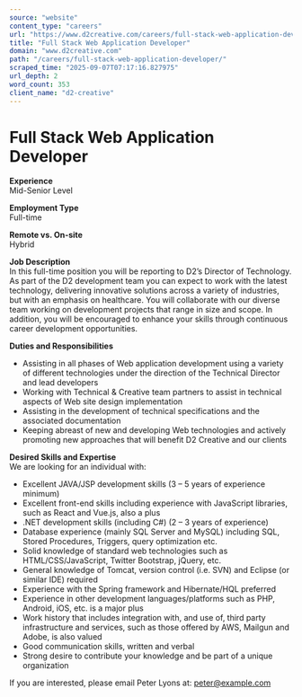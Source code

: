```yaml
---
source: "website"
content_type: "careers"
url: "https://www.d2creative.com/careers/full-stack-web-application-developer/"
title: "Full Stack Web Application Developer"
domain: "www.d2creative.com"
path: "/careers/full-stack-web-application-developer/"
scraped_time: "2025-09-07T07:17:16.827975"
url_depth: 2
word_count: 353
client_name: "d2-creative"
---
```


# Full Stack Web Application Developer

**Experience**  
Mid-Senior Level

**Employment Type**  
Full-time

**Remote vs. On-site**  
Hybrid

**Job Description**  
In this full-time position you will be reporting to D2’s Director of Technology. As part of the D2 development team you can expect to work with the latest technology, delivering innovative solutions across a variety of industries, but with an emphasis on healthcare. You will collaborate with our diverse team working on development projects that range in size and scope. In addition, you will be encouraged to enhance your skills through continuous career development opportunities.

**Duties and Responsibilities**

* Assisting in all phases of Web application development using a variety of different technologies under the direction of the Technical Director and lead developers
* Working with Technical & Creative team partners to assist in technical aspects of Web site design implementation
* Assisting in the development of technical specifications and the associated documentation
* Keeping abreast of new and developing Web technologies and actively promoting new approaches that will benefit D2 Creative and our clients

**Desired Skills and Expertise**  
We are looking for an individual with:

* Excellent JAVA/JSP development skills (3 – 5 years of experience minimum)
* Excellent front-end skills including experience with JavaScript libraries, such as React and Vue.js, also a plus
* .NET development skills (including C#) (2 – 3 years of experience)
* Database experience (mainly SQL Server and MySQL) including SQL, Stored Procedures, Triggers, query optimization etc.
* Solid knowledge of standard web technologies such as HTML/CSS/JavaScript, Twitter Bootstrap, jQuery, etc.
* General knowledge of Tomcat, version control (i.e. SVN) and Eclipse (or similar IDE) required
* Experience with the Spring framework and Hibernate/HQL preferred
* Experience in other development languages/platforms such as PHP, Android, iOS, etc. is a major plus
* Work history that includes integration with, and use of, third party infrastructure and services, such as those offered by AWS, Mailgun and Adobe, is also valued
* Good communication skills, written and verbal
* Strong desire to contribute your knowledge and be part of a unique organization

If you are interested, please email Peter Lyons at: [peter@example.com](mailto:peter@example.com)